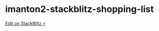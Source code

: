 # imanton2-stackblitz-shopping-list

[Edit on StackBlitz ⚡️](https://stackblitz.com/edit/imanton2-stackblitz-shopping-list)